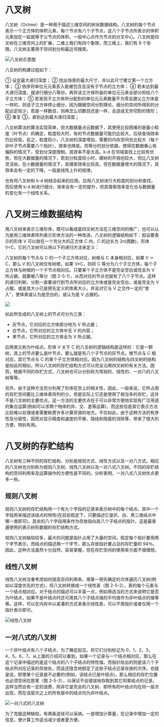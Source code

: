 # 八叉树

八叉树（Octree）是一种用于描述三维空间的树状数据结构。八叉树的每个节点表示一个正方体的体积元素，每个节点有八个子节点，这八个子节点所表示的体积元素加在一起就等于父节点的体积。一般中心点作为节点的分叉中心。八叉树是四叉树在三维空间上的扩展，二维上我们有四个象限，而三维上，我们有 8 个卦限。八叉树主要用于空间划分和最近邻搜索。

![八叉树示意图](https://pic.imgdb.cn/item/63a2b44ab1fccdcd367efd20.jpg)

八叉树的构建过程如下：

① 设定最大递归深度；
② 找出场景的最大尺寸，并以此尺寸建立第一个立方体；
③ 依序将单位元元素丢入能被包含且没有子节点的立方体；
④ 若未达到最大递归深度，就进行细分八等份，再将该立方体所装的单位元元素全部分担给八个子立方体；
⑤ 若发现子立方体所分配到的单位元元素数量不为零且跟父立方体是一样的，则该子立方体停止细分，因为跟据空间分割理论，细分的空间所得到的分配必定较少，若是一样数目，则再怎么切数目还是一样，会造成无穷切割的情形；
⑥ 重复 ③，直到达到最大递归深度；

八叉树算法的算法实现简单，但大数据量点云数据下，其使用比较困难的是最小粒度（叶节点）的确定，粒度较大时，有的节点数据量可能仍比较大，后续查询效率仍比较低，反之，粒度较小，八叉树的深度增加，需要的内存空间也比较大（每个非叶子节点需要八个指针），效率也降低。而等分的划分依据，使得在数据重心有偏斜的情况下，受划分深度限制，其效率不是太高。k-d 在邻域查找上比较有优势，但在大数据量的情况下，若划分粒度较小时，建树的开销也较大，但比八叉树灵活些。在小数据量的情况下，其搜索效率比较高，但在数据量增大的情况下，其效率会有一定的下降，一般是线性上升的规律。

也有将八叉树和 k-d 树结合起来的应用，应用八叉树进行大粒度的划分和查找，而后使用 k-d 树进行细分，效率会有一定的提升，但其搜索效率变化也与数据量的变化有一个线性关系。

# 八叉树三维数据结构

用八叉树来表示三维形体，既可以看成是四叉树方法在三维空间的推广，也可以认为是用三维体素阵列表示形体方法的一种改进。八叉树的逻辑结构如下：假设要表示的形体 V 可以放在一个充分大的正方体 C 内，C 的边长为 2n(偶数)，形体 V=C，它的八叉树可以用以下的递归方法来定义：

八叉树的每个节点与 C 的一个子立方体对应，树根与 C 本身相对应，如果 V ＝ C，那么 V 的八叉树仅有树根，如果 V≠C，则将 C 等分为八个子立方体，每个子立方体与树根的一个子节点相对应。只要某个子立方体不是完全空白或完全为 V 所占据，就要被八等分（图 2-5-1），从而对应的节点也就有了八个子节点。这样的递归判断、分割一直要进行到节点所对应的立方体或是完全空白，或是完全为 V 占据，或是其大小已是预先定义的体素大小，并且对它与 V 之交作一定的“舍入”，使体素或认为是空白的，或认为是 V 占据的。

![](https://pic.imgdb.cn/item/63a2b4c3b1fccdcd367fb227.jpg)

如此所生成的八叉树上的节点可分为三类：

- 灰节点，它对应的立方体部分地为 V 所占据；
- 白节点，它所对应的立方体中无 V 的内容；
- 黑节点，它所对应的立方体全为 V 所占据。

后两类又称为叶结点。形体 V 关于 C 的八叉树的逻辑结构是这样的：它是一颗树，其上的节点要么是叶节点，要么就是有八个子节点的灰节点。根节点与 C 相对应，其它节点与 C 的某个子立方体相对应。因为八叉树的结构与四叉树的结构是如此的相似，所以八叉树的存贮结构方式可以完全沿用四叉树的有关方法。因而，根据不同的存贮方式，八叉树也可以分别称为常规的、线性的、一对八的八叉树等等。

另外，由于这种方法充分利用了形体在空上的相关性，因此，一般来说，它所占用的存贮空间要比三维体素阵列的少。但是实际上它还是使用了相当多的存贮，这并不是八叉树的主要优点。这一方法的主要优点在于可以非常方便地实现有广泛用途的集合运算(例如可以求两个物体的并、交、差等运算)，而这些恰是其它表示方法比较难以处理或者需要耗费许多计算资源的地方。不仅如此，由于这种方法的有序性及分层性，因而对显示精度和速度的平衡、隐线和隐面的消除等，带来了很大的方便，特别有用。

# 八叉树的存贮结构

八叉树有三种不同的存贮结构，分别是规则方式、线性方式以及一对八方式。相应的八叉树也分别称为规则八叉树、线性八叉树以及一对八式八叉树。不同的存贮结构的空间利用率及运算操作的方便性是不同的。分析表明，一对八式八叉树优点更多一些。

## 规则八叉树

规则八叉树的存贮结构用一个有九个字段的记录来表示树中的每个结点。其中一个字段用来描述该结点的特性(在目前假定下，只要描述它是灰、白、黑三类结点中哪一类即可)，其余的八个字段用来作为存放指向其八个子结点的指针。这是最普遍使用的表示树形数据的存贮结构方式。

规则八叉树缺陷较多，最大的问题是指针占用了大量的空间。假定每个指针要用两个字节表示，而结点的描述用一个字节，那么存放指针要占总的存贮量的 94％。因此，这种方法虽然十分自然，容易掌握，但在存贮空间的使用率方面不很理想。

## 线性八叉树

线性八叉树注重考虑如何提高空间利用率。用某一预先确定的次序遍历八叉树(例如以深度优先的方式)，将八叉树转换成一个线性表（图 2-5-2），表的每个元素与一个结点相对应。对于结点的描述可以丰富一点，例如用适当的方式来说明它是否为叶结点，如果不是叶结点时还可用其八个子结点值的平均值作为非叶结点的值等等。这样，可以在内存中以紧凑的方式来表示线性表，可以不用指针或者仅用一个指针表示即可。

![线性八叉树](https://pic.imgdb.cn/item/63a2b5a7b1fccdcd3681ecf9.jpg)

## 一对八式的八叉树

一个非叶结点有八个子结点，为了确定起见，将它们分别标记为 0，1，2，3，4，5，6，7。从上面的介绍可以看到，如果一个记录与一个结点相对应，那么在这个记录中描述的是这个结点的八个子结点的特性值。而指针给出的则是该八个子结点所对应记录的存放处，而且还隐含地假定了这些子结点记录存放的次序。也就是说，即使某个记录是不必要的(例如，该结点已是叶结点)，那么相应的存贮位置也必须空闲在那里（图 2-5-3），以保证不会错误地存取到其它同辈结点的记录。这样当然会有一定的浪费，除非它是完全的八叉树，即所有的叶结点均在同一层次出现，而在该层次之上的所有层中的结点均为非叶结点。

![一对八式的八叉树](https://pic.imgdb.cn/item/63a2b5c2b1fccdcd368211dc.jpg)

为了克服这种缺陷，有两条途径可以采纳。一是增加计算量，在记录中增加一定的信息，使计算工作适当减少或者更方便。
